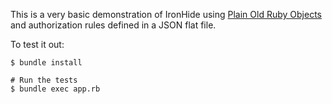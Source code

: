 This is a very basic demonstration of IronHide using [Plain Old Ruby Objects](http://blog.jayfields.com/2007/10/ruby-poro.html) and authorization rules defined in a JSON flat file.

To test it out:

```
$ bundle install

# Run the tests
$ bundle exec app.rb
```
